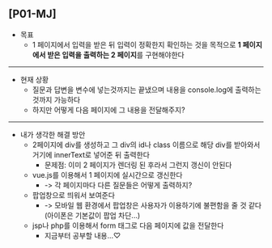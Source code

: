 [P01-MJ]
----------
* 목표
  *  1 페이지에서 입력을 받은 뒤 입력이 정확한지 확인하는 것을 목적으로 **1 페이지에서 받은 입력을 출력하는 2 페이지**를 구현해야한다

<hr>

* 현재 상황
  * 질문과 답변을 변수에 넣는것까지는 끝냈으며 내용을 console.log에 출력하는 것까지 가능하다
  * 하지만 어떻게 다음 페이지에 그 내용을 전달해주지?

<hr>


* 내가 생각한 해결 방안
  * 2페이지에 div를 생성하고 그 div의 id나 class 이름으로 해당 div를 받아와서 거기에 innerText로 넣어준 뒤 출력한다
    * 문제점: 이미 2 페이지가 렌더링 된 후라서 그런지 갱신이 안된다
  * vue.js를 이용해서 1 페이지에 실시간으로 갱신한다
    * -> 각 페이지마다 다른 질문들은 어떻게 출력하지?
  * 팝업창으로 띄워서 보여준다
    * -> 모바일 웹 환경에서 팝업창은 사용자가 이용하기에 불편함을 줄 것 같다(아이폰은 기본값이 팝업 차단...)
  * jsp나 php를 이용해서 form 태그로 다음 페이지에 값을 전달한다
    * 지금부터 공부할 내용...♡